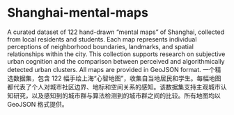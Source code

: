 # Shanghai-mental-maps
A curated dataset of 122 hand-drawn “mental maps” of Shanghai, collected from local residents and students. Each map represents individual perceptions of neighborhood boundaries, landmarks, and spatial relationships within the city. This collection supports research on subjective urban cognition and the comparison between perceived and algorithmically detected urban clusters. All maps are provided in GeoJSON format.
一个精选数据集，包含 122 幅手绘上海“心智地图”，收集自当地居民和学生。每幅地图都代表了个人对城市社区边界、地标和空间关系的感知。该数据集支持主观城市认知研究，以及感知到的城市群与算法检测到的城市群之间的比较。所有地图均以 GeoJSON 格式提供。
